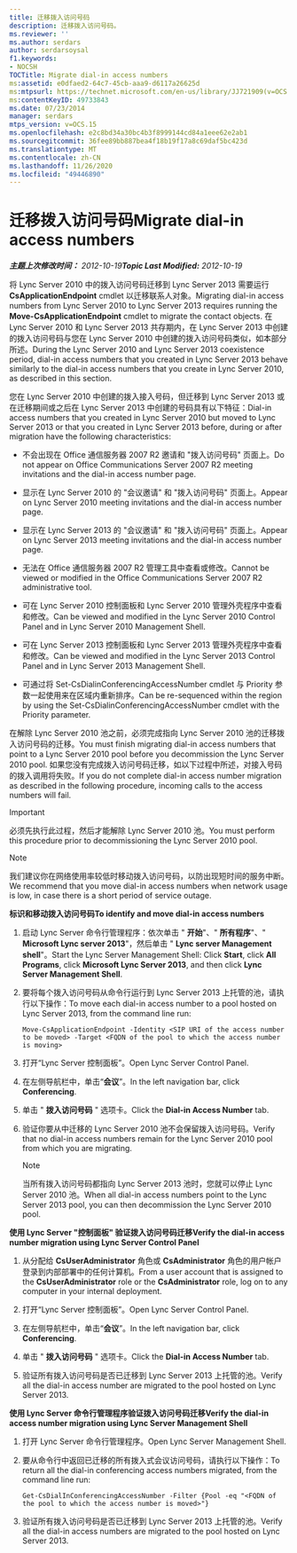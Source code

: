 ```yaml
---
title: 迁移拨入访问号码
description: 迁移拨入访问号码。
ms.reviewer: ''
ms.author: serdars
author: serdarsoysal
f1.keywords:
- NOCSH
TOCTitle: Migrate dial-in access numbers
ms:assetid: e0dfaed2-64c7-45cb-aaa9-d6117a26625d
ms:mtpsurl: https://technet.microsoft.com/en-us/library/JJ721909(v=OCS.15)
ms:contentKeyID: 49733843
ms.date: 07/23/2014
manager: serdars
mtps_version: v=OCS.15
ms.openlocfilehash: e2c8bd34a30bc4b3f8999144cd84a1eee62e2ab1
ms.sourcegitcommit: 36fee89bb887bea4f18b19f17a8c69daf5bc423d
ms.translationtype: MT
ms.contentlocale: zh-CN
ms.lasthandoff: 11/26/2020
ms.locfileid: "49446890"
---
```

# <a name="migrate-dial-in-access-numbers"></a><span data-ttu-id="37a8d-103">迁移拨入访问号码</span><span class="sxs-lookup"><span data-stu-id="37a8d-103">Migrate dial-in access numbers</span></span>

<div data-xmlns="http://www.w3.org/1999/xhtml">

<div class="topic" data-xmlns="http://www.w3.org/1999/xhtml" data-msxsl="urn:schemas-microsoft-com:xslt" data-cs="https://msdn.microsoft.com/">

<div data-asp="https://msdn2.microsoft.com/asp">



</div>

<div id="mainSection">

<div id="mainBody"><span data-ttu-id="37a8d-104">

<span> </span></span><span class="sxs-lookup"><span data-stu-id="37a8d-104">

<span> </span></span></span>

<span data-ttu-id="37a8d-105">_**主题上次修改时间：** 2012-10-19_</span><span class="sxs-lookup"><span data-stu-id="37a8d-105">_**Topic Last Modified:** 2012-10-19_</span></span>

<span data-ttu-id="37a8d-106">将 Lync Server 2010 中的拨入访问号码迁移到 Lync Server 2013 需要运行 **CsApplicationEndpoint** cmdlet 以迁移联系人对象。</span><span class="sxs-lookup"><span data-stu-id="37a8d-106">Migrating dial-in access numbers from Lync Server 2010 to Lync Server 2013 requires running the **Move-CsApplicationEndpoint** cmdlet to migrate the contact objects.</span></span> <span data-ttu-id="37a8d-107">在 Lync Server 2010 和 Lync Server 2013 共存期内，在 Lync Server 2013 中创建的拨入访问号码与您在 Lync Server 2010 中创建的拨入访问号码类似，如本部分所述。</span><span class="sxs-lookup"><span data-stu-id="37a8d-107">During the Lync Server 2010 and Lync Server 2013 coexistence period, dial-in access numbers that you created in Lync Server 2013 behave similarly to the dial-in access numbers that you create in Lync Server 2010, as described in this section.</span></span>

<span data-ttu-id="37a8d-108">您在 Lync Server 2010 中创建的拨入接入号码，但迁移到 Lync Server 2013 或在迁移期间或之后在 Lync Server 2013 中创建的号码具有以下特征：</span><span class="sxs-lookup"><span data-stu-id="37a8d-108">Dial-in access numbers that you created in Lync Server 2010 but moved to Lync Server 2013 or that you created in Lync Server 2013 before, during or after migration have the following characteristics:</span></span>

  - <span data-ttu-id="37a8d-109">不会出现在 Office 通信服务器 2007 R2 邀请和 "拨入访问号码" 页面上。</span><span class="sxs-lookup"><span data-stu-id="37a8d-109">Do not appear on Office Communications Server 2007 R2 meeting invitations and the dial-in access number page.</span></span>

  - <span data-ttu-id="37a8d-110">显示在 Lync Server 2010 的 "会议邀请" 和 "拨入访问号码" 页面上。</span><span class="sxs-lookup"><span data-stu-id="37a8d-110">Appear on Lync Server 2010 meeting invitations and the dial-in access number page.</span></span>

  - <span data-ttu-id="37a8d-111">显示在 Lync Server 2013 的 "会议邀请" 和 "拨入访问号码" 页面上。</span><span class="sxs-lookup"><span data-stu-id="37a8d-111">Appear on Lync Server 2013 meeting invitations and the dial-in access number page.</span></span>

  - <span data-ttu-id="37a8d-112">无法在 Office 通信服务器 2007 R2 管理工具中查看或修改。</span><span class="sxs-lookup"><span data-stu-id="37a8d-112">Cannot be viewed or modified in the Office Communications Server 2007 R2 administrative tool.</span></span>

  - <span data-ttu-id="37a8d-113">可在 Lync Server 2010 控制面板和 Lync Server 2010 管理外壳程序中查看和修改。</span><span class="sxs-lookup"><span data-stu-id="37a8d-113">Can be viewed and modified in the Lync Server 2010 Control Panel and in Lync Server 2010 Management Shell.</span></span>

  - <span data-ttu-id="37a8d-114">可在 Lync Server 2013 控制面板和 Lync Server 2013 管理外壳程序中查看和修改。</span><span class="sxs-lookup"><span data-stu-id="37a8d-114">Can be viewed and modified in the Lync Server 2013 Control Panel and in Lync Server 2013 Management Shell.</span></span>

  - <span data-ttu-id="37a8d-115">可通过将 Set-CsDialinConferencingAccessNumber cmdlet 与 Priority 参数一起使用来在区域内重新排序。</span><span class="sxs-lookup"><span data-stu-id="37a8d-115">Can be re-sequenced within the region by using the Set-CsDialinConferencingAccessNumber cmdlet with the Priority parameter.</span></span>

<span data-ttu-id="37a8d-116">在解除 Lync Server 2010 池之前，必须完成指向 Lync Server 2010 池的迁移拨入访问号码的迁移。</span><span class="sxs-lookup"><span data-stu-id="37a8d-116">You must finish migrating dial-in access numbers that point to a Lync Server 2010 pool before you decommission the Lync Server 2010 pool.</span></span> <span data-ttu-id="37a8d-117">如果您没有完成拨入访问号码迁移，如以下过程中所述，对接入号码的拨入调用将失败。</span><span class="sxs-lookup"><span data-stu-id="37a8d-117">If you do not complete dial-in access number migration as described in the following procedure, incoming calls to the access numbers will fail.</span></span>

<div>


> [!IMPORTANT]  
> <span data-ttu-id="37a8d-118">必须先执行此过程，然后才能解除 Lync Server 2010 池。</span><span class="sxs-lookup"><span data-stu-id="37a8d-118">You must perform this procedure prior to decommissioning the Lync Server 2010 pool.</span></span>



</div>

<div>


> [!NOTE]  
> <span data-ttu-id="37a8d-119">我们建议你在网络使用率较低时移动拨入访问号码，以防出现短时间的服务中断。</span><span class="sxs-lookup"><span data-stu-id="37a8d-119">We recommend that you move dial-in access numbers when network usage is low, in case there is a short period of service outage.</span></span>



</div>

<span data-ttu-id="37a8d-120">**标识和移动拨入访问号码**</span><span class="sxs-lookup"><span data-stu-id="37a8d-120">**To identify and move dial-in access numbers**</span></span>

1.  <span data-ttu-id="37a8d-121">启动 Lync Server 命令行管理程序：依次单击 " **开始**"、" **所有程序**"、" **Microsoft Lync server 2013**"，然后单击 " **Lync server Management shell**"。</span><span class="sxs-lookup"><span data-stu-id="37a8d-121">Start the Lync Server Management Shell: Click **Start**, click **All Programs**, click **Microsoft Lync Server 2013**, and then click **Lync Server Management Shell**.</span></span>

2.  <span data-ttu-id="37a8d-122">要将每个拨入访问号码从命令行运行到 Lync Server 2013 上托管的池，请执行以下操作：</span><span class="sxs-lookup"><span data-stu-id="37a8d-122">To move each dial-in access number to a pool hosted on Lync Server 2013, from the command line run:</span></span>
    
        Move-CsApplicationEndpoint -Identity <SIP URI of the access number to be moved> -Target <FQDN of the pool to which the access number is moving>

3.  <span data-ttu-id="37a8d-123">打开“Lync Server 控制面板”。</span><span class="sxs-lookup"><span data-stu-id="37a8d-123">Open Lync Server Control Panel.</span></span>

4.  <span data-ttu-id="37a8d-124">在左侧导航栏中，单击“**会议**”。</span><span class="sxs-lookup"><span data-stu-id="37a8d-124">In the left navigation bar, click **Conferencing**.</span></span>

5.  <span data-ttu-id="37a8d-125">单击 " **拨入访问号码** " 选项卡。</span><span class="sxs-lookup"><span data-stu-id="37a8d-125">Click the **Dial-in Access Number** tab.</span></span>

6.  <span data-ttu-id="37a8d-126">验证你要从中迁移的 Lync Server 2010 池不会保留拨入访问号码。</span><span class="sxs-lookup"><span data-stu-id="37a8d-126">Verify that no dial-in access numbers remain for the Lync Server 2010 pool from which you are migrating.</span></span>
    
    <div>
    

    > [!NOTE]  
    > <span data-ttu-id="37a8d-127">当所有拨入访问号码都指向 Lync Server 2013 池时，您就可以停止 Lync Server 2010 池。</span><span class="sxs-lookup"><span data-stu-id="37a8d-127">When all dial-in access numbers point to the Lync Server 2013 pool, you can then decommission the Lync Server 2010 pool.</span></span>

    
    </div>

<span data-ttu-id="37a8d-128">**使用 Lync Server "控制面板" 验证拨入访问号码迁移**</span><span class="sxs-lookup"><span data-stu-id="37a8d-128">**Verify the dial-in access number migration using Lync Server Control Panel**</span></span>

1.  <span data-ttu-id="37a8d-129">从分配给 **CsUserAdministrator** 角色或 **CsAdministrator** 角色的用户帐户登录到内部部署中的任何计算机。</span><span class="sxs-lookup"><span data-stu-id="37a8d-129">From a user account that is assigned to the **CsUserAdministrator** role or the **CsAdministrator** role, log on to any computer in your internal deployment.</span></span>

2.  <span data-ttu-id="37a8d-130">打开“Lync Server 控制面板”。</span><span class="sxs-lookup"><span data-stu-id="37a8d-130">Open Lync Server Control Panel.</span></span>

3.  <span data-ttu-id="37a8d-131">在左侧导航栏中，单击“**会议**”。</span><span class="sxs-lookup"><span data-stu-id="37a8d-131">In the left navigation bar, click **Conferencing**.</span></span>

4.  <span data-ttu-id="37a8d-132">单击 " **拨入访问号码** " 选项卡。</span><span class="sxs-lookup"><span data-stu-id="37a8d-132">Click the **Dial-in Access Number** tab.</span></span>

5.  <span data-ttu-id="37a8d-133">验证所有拨入访问号码是否已迁移到 Lync Server 2013 上托管的池。</span><span class="sxs-lookup"><span data-stu-id="37a8d-133">Verify all the dial-in access number are migrated to the pool hosted on Lync Server 2013.</span></span>

<span data-ttu-id="37a8d-134">**使用 Lync Server 命令行管理程序验证拨入访问号码迁移**</span><span class="sxs-lookup"><span data-stu-id="37a8d-134">**Verify the dial-in access number migration using Lync Server Management Shell**</span></span>

1.  <span data-ttu-id="37a8d-135">打开 Lync Server 命令行管理程序。</span><span class="sxs-lookup"><span data-stu-id="37a8d-135">Open Lync Server Management Shell.</span></span>

2.  <span data-ttu-id="37a8d-136">要从命令行中返回已迁移的所有拨入式会议访问号码，请执行以下操作：</span><span class="sxs-lookup"><span data-stu-id="37a8d-136">To return all the dial-in conferencing access numbers migrated, from the command line run:</span></span>
    
        Get-CsDialInConferencingAccessNumber -Filter {Pool -eq "<FQDN of the pool to which the access number is moved>"}

3.  <span data-ttu-id="37a8d-137">验证所有拨入访问号码是否已迁移到 Lync Server 2013 上托管的池。</span><span class="sxs-lookup"><span data-stu-id="37a8d-137">Verify all the dial-in access numbers are migrated to the pool hosted on Lync Server 2013.</span></span>

<span data-ttu-id="37a8d-138"></div>

<span> </span>

</div>

</div>

</span><span class="sxs-lookup"><span data-stu-id="37a8d-138"></div>

<span> </span>

</div>

</div>

</span></span></div>

